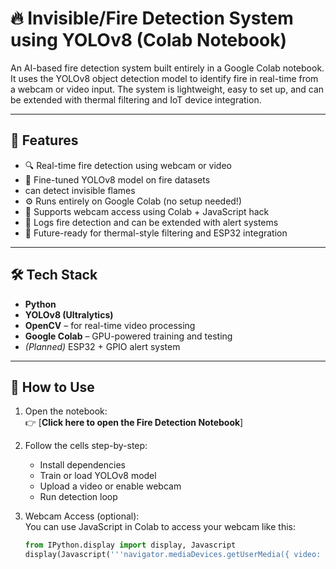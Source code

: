 # 🔥 Invisible/Fire Detection System using YOLOv8 (Colab Notebook)

An AI-based fire detection system built entirely in a Google Colab notebook. It uses the YOLOv8 object detection model to identify fire in real-time from a webcam or video input. The system is lightweight, easy to set up, and can be extended with thermal filtering and IoT device integration.

---

## 🚀 Features

- 🔍 Real-time fire detection using webcam or video
- 🤖 Fine-tuned YOLOv8 model on fire datasets
- can detect invisible flames
- ⚙️ Runs entirely on Google Colab (no setup needed!)
- 📸 Supports webcam access using Colab + JavaScript hack
- 🔔 Logs fire detection and can be extended with alert systems
- 🧠 Future-ready for thermal-style filtering and ESP32 integration

---

## 🛠️ Tech Stack

- **Python**
- **YOLOv8 (Ultralytics)**
- **OpenCV** – for real-time video processing
- **Google Colab** – GPU-powered training and testing
- *(Planned)* ESP32 + GPIO alert system

---

## 📓 How to Use

1. Open the notebook:  
   👉 [**Click here to open the Fire Detection Notebook**]  

2. Follow the cells step-by-step:
   - Install dependencies
   - Train or load YOLOv8 model
   - Upload a video or enable webcam
   - Run detection loop

3. Webcam Access (optional):  
   You can use JavaScript in Colab to access your webcam like this:

   ```python
   from IPython.display import display, Javascript
   display(Javascript('''navigator.mediaDevices.getUserMedia({ video: true })'''))
